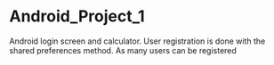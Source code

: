 # Android_Project_1
Android login screen and calculator. 
User registration is done with the shared preferences method. As many users can be registered
